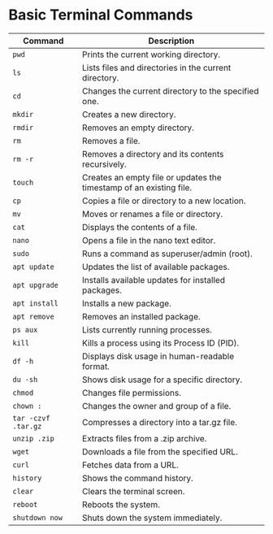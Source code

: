 # Basic Terminal Commands

| **Command**            | **Description**                                                   |
|------------------------|-------------------------------------------------------------------|
| `pwd`                  | Prints the current working directory.                             |
| `ls`                   | Lists files and directories in the current directory.             |
| `cd `       | Changes the current directory to the specified one.               |
| `mkdir `    | Creates a new directory.                                          |
| `rmdir `    | Removes an empty directory.                                       |
| `rm `            | Removes a file.                                                   |
| `rm -r `    | Removes a directory and its contents recursively.                 |
| `touch `         | Creates an empty file or updates the timestamp of an existing file.|
| `cp  `   | Copies a file or directory to a new location.                     |
| `mv  `   | Moves or renames a file or directory.                             |
| `cat `           | Displays the contents of a file.                                  |
| `nano `          | Opens a file in the nano text editor.                             |
| `sudo`                 | Runs a command as superuser/admin (root).                         |
| `apt update`           | Updates the list of available packages.                           |
| `apt upgrade`          | Installs available updates for installed packages.                |
| `apt install `| Installs a new package.                                            |
| `apt remove ` | Removes an installed package.                                     |
| `ps aux`               | Lists currently running processes.                                |
| `kill `           | Kills a process using its Process ID (PID).                       |
| `df -h`                | Displays disk usage in human-readable format.                     |
| `du -sh `   | Shows disk usage for a specific directory.                        |
| `chmod  ` | Changes file permissions.                                  |
| `chown : ` | Changes the owner and group of a file.                    |
| `tar -czvf .tar.gz ` | Compresses a directory into a tar.gz file.    |
| `unzip .zip`     | Extracts files from a .zip archive.                               |
| `wget `           | Downloads a file from the specified URL.                          |
| `curl `           | Fetches data from a URL.                                          |
| `history`              | Shows the command history.                                        |
| `clear`                | Clears the terminal screen.                                       |
| `reboot`               | Reboots the system.                                               |
| `shutdown now`         | Shuts down the system immediately.                                |

